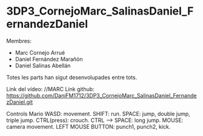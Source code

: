 # 3DP3_CornejoMarc_SalinasDaniel_FernandezDaniel
Membres: 
-	Marc Cornejo Arrué
-	Daniel Fernández Marañón 
-	Daniel Salinas Abellán

Totes les parts han sigut desenvolupades entre tots.

Link del vídeo: //MARC
Link github: https://github.com/DaniFM1712/3DP3_CornejoMarc_SalinasDaniel_FernandezDaniel.git

Controls Mario
WASD: movement.
SHIFT: run.
SPACE: jump, double jump, triple jump.
CTRL(press): crouch.
CTRL --> SPACE: long jump.
MOUSE: camera movement.
LEFT MOUSE BUTTON: punch1, punch2, kick.

